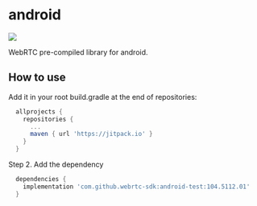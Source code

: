 # android

[![](https://jitpack.io/v/webrtc-sdk/android-test.svg)](https://jitpack.io/#webrtc-sdk/android-test)

WebRTC pre-compiled library for android.

## How to use

Add it in your root build.gradle at the end of repositories:

```gradle
  allprojects {
    repositories {
      ...
      maven { url 'https://jitpack.io' }
    }
  }
```

Step 2. Add the dependency


```gradle
  dependencies {
    implementation 'com.github.webrtc-sdk:android-test:104.5112.01'
  }
```
